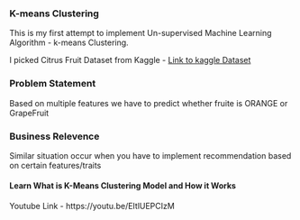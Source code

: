 <h3>K-means Clustering</h3>

<p>This is my first attempt to implement Un-supervised Machine Learning Algorithm -  k-means Clustering.</p>
<p>I picked Citrus Fruit Dataset from Kaggle - <a href="https://www.kaggle.com/joshmcadams/oranges-vs-grapefruit">Link to kaggle Dataset</a></p>

<H3>Problem Statement</H3>
<p>Based on multiple features we have to predict whether fruite is ORANGE or GrapeFruit</p>

<h3>Business Relevence</h3>
<p>Similar situation occur when you have to implement recommendation based on certain features/traits</p>

<h4> Learn What is K-Means Clustering Model and How it Works </h4>
Youtube Link - https://youtu.be/EItlUEPCIzM
